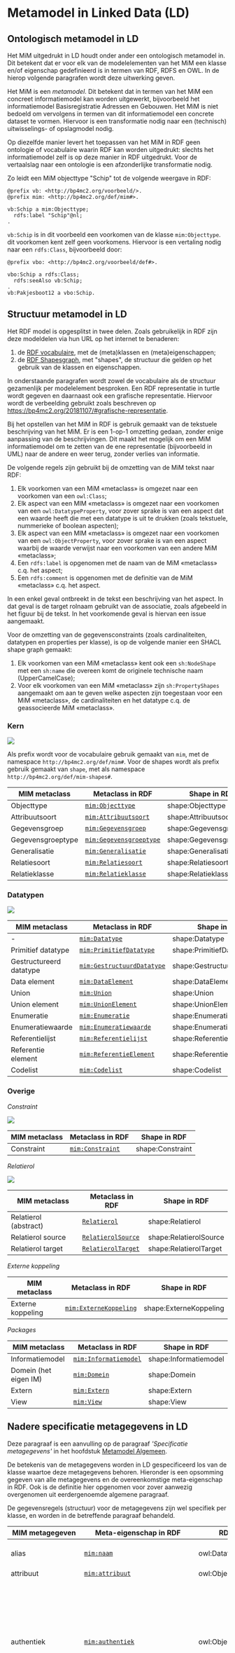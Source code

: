 # Metamodel in Linked Data (LD)

## Ontologisch metamodel in LD

Het MiM uitgedrukt in LD houdt onder ander een ontologisch metamodel in. Dit betekent dat er voor elk van de modelelementen van het MiM een klasse en/of eigenschap gedefinieerd is in termen van RDF, RDFS en OWL. In de hierop volgende paragrafen wordt deze uitwerking geven.

Het MiM is een *metamodel*. Dit betekent dat in termen van het MiM een concreet informatiemodel kan worden uitgewerkt, bijvoorbeeld het informatiemodel Basisregistratie Adressen en Gebouwen. Het MiM is niet bedoeld om vervolgens in termen van dit informatiemodel een concrete dataset te vormen. Hiervoor is een transformatie nodig naar een (technisch) uitwisselings- of opslagmodel nodig.

Op diezelfde manier levert het toepassen van het MiM in RDF geen ontologie of vocabulaire waarin RDF kan worden uitgedrukt: slechts het informatiemodel zelf is op deze manier in RDF uitgedrukt. Voor de vertaalslag naar een ontologie is een afzonderlijke transformatie nodig.

Zo leidt een MiM objecttype "Schip" tot de volgende weergave in RDF:

```
@prefix vb: <http://bp4mc2.org/voorbeeld/>.
@prefix mim: <http://bp4mc2.org/def/mim#>.

vb:Schip a mim:Objecttype;
  rdfs:label "Schip"@nl;
.
```

`vb:Schip` is in dit voorbeeld een voorkomen van de klasse `mim:Objecttype`. dit voorkomen kent zelf geen voorkomens. Hiervoor is een vertaling nodig naar een `rdfs:Class`, bijvoorbeeld door:

```
@prefix vbo: <http://bp4mc2.org/voorbeeld/def#>.

vbo:Schip a rdfs:Class;
  rdfs:seeAlso vb:Schip;
.
vb:Pakjesboot12 a vbo:Schip.
```

## Structuur metamodel in LD

Het RDF model is opgesplitst in twee delen. Zoals gebruikelijk in RDF zijn deze modeldelen via hun URL op het internet te benaderen:

1. de [RDF vocabulaire](media/mim.ttl), met de (meta)klassen en (meta)eigenschappen;
2. de [RDF Shapesgraph](media/mim-shapes.ttl), met "shapes", de structuur die gelden op het gebruik van de klassen en eigenschappen.

In onderstaande paragrafen wordt zowel de vocabulaire als de structuur gezamenlijk per modelelement besproken. Een RDF representatie in turtle wordt gegeven en daarnaast ook een grafische representatie. Hiervoor wordt de verbeelding gebruikt zoals beschreven op https://bp4mc2.org/20181107/#grafische-representatie.

Bij het opstellen van het MiM in RDF is gebruik gemaakt van de tekstuele beschrijving van het MiM. Er is een 1-op-1 omzetting gedaan, zonder enige aanpassing van de beschrijvingen. Dit maakt het mogelijk om een MiM informatiemodel om te zetten van de ene representatie (bijvoorbeeld in UML) naar de andere en weer terug, zonder verlies van informatie.

De volgende regels zijn gebruikt bij de omzetting van de MiM tekst naar RDF:

1. Elk voorkomen van een MiM «metaclass» is omgezet naar een voorkomen van een `owl:Class`;
2. Elk aspect van een MIM «metaclass» is omgezet naar een voorkomen van een `owl:DatatypeProperty`, voor zover sprake is van een aspect dat een waarde heeft die met een datatype is uit te drukken (zoals tekstuele, nummerieke of boolean aspecten);
3. Elk aspect van een MIM «metaclass» is omgezet naar een voorkomen van een `owl:ObjectProperty`, voor zover sprake is van een aspect waarbij de waarde verwijst naar een voorkomen van een andere MiM «metaclass»;
4. Een `rdfs:label` is opgenomen met de naam van de MiM «metaclass» c.q. het aspect;
5. Een `rdfs:comment` is opgenomen met de definitie van de MiM «metaclass» c.q. het aspect.

In een enkel geval ontbreekt in de tekst een beschrijving van het aspect. In dat geval is de target rolnaam gebruikt van de associatie, zoals afgebeeld in het figuur bij de tekst. In het voorkomende geval is hiervan een issue aangemaakt.

Voor de omzetting van de gegevensconstraints (zoals cardinaliteiten, datatypen en properties per klasse), is op de volgende manier een SHACL shape graph gemaakt:

1. Elk voorkomen van een MiM «metaclass» kent ook een `sh:NodeShape` met een `sh:name` die overeen komt de originele technische naam (UpperCamelCase);
2. Voor elk voorkomen van een MiM «metaclass» zijn `sh:PropertyShapes` aangemaakt om aan te geven welke aspecten zijn toegestaan voor een MiM «metaclass», de cardinaliteiten en het datatype c.q. de geassocieerde MiM «metaclass».

### Kern

![](media/rdf-kern.png)

Als prefix wordt voor de vocabulaire gebruik gemaakt van `mim`, met de namespace `http://bp4mc2.org/def/mim#`. Voor de shapes wordt als prefix gebruik gemaakt van `shape`, met als namespace `http://bp4mc2.org/def/mim-shapes#`.

| **MIM metaclass** | **Metaclass in RDF** | **Shape in RDF** |
|-------------------|----------------------|------------------|
| Objecttype        | [`mim:Objecttype`](http://bp4mc2.org/def/mim#Objecttype) | shape:Objecttype |
| Attribuutsoort    | [`mim:Attribuutsoort`](http://bp4mc2.org/def/mim#Attribuutsoort) | shape:Attribuutsoort |
| Gegevensgroep     | [`mim:Gegevensgroep`](http://bp4mc2.org/def/mim#Gegevensgroep) | shape:Gegevensgroep |
| Gegevensgroeptype | [`mim:Gegevensgroeptype`](http://bp4mc2.org/def/mim#Gegevensgroeptype) | shape:Gegevensgroeptype |
| Generalisatie     | [`mim:Generalisatie`](http://bp4mc2.org/def/mim#Generalisatie) | shape:Generalisatie |
| Relatiesoort      | [`mim:Relatiesoort`](http://bp4mc2.org/def/mim#Relatiesoort) | shape:Relatiesoort |
| Relatieklasse     | [`mim:Relatieklasse`](http://bp4mc2.org/def/mim#Relatieklasse) | shape:Relatieklasse |

### Datatypen

![](media/rdf-datatype.png)

| **MIM metaclass** | **Metaclass in RDF** | **Shape in RDF** |
|-------------------|----------------------|------------------|
| \-                      | [`mim:Datatype`](http://bp4mc2.org/def/mim#Datatype) | shape:Datatype |
| Primitief datatype      | [`mim:PrimitiefDatatype`](http://bp4mc2.org/def/mim#PrimitiefDatatype) |shape:PrimitiefDatatype |
| Gestructureerd datatype | [`mim:GestructuurdDatatype`](http://bp4mc2.org/def/mim#GestructuurdDatatype) | shape:GestructuurdDatatype |
| Data element            | [`mim:DataElement`](http://bp4mc2.org/def/mim#DataElement) | shape:DataElement |
| Union                   | [`mim:Union`](http://bp4mc2.org/def/mim#Union) | shape:Union |
| Union element           | [`mim:UnionElement`](http://bp4mc2.org/def/mim#UnionElement) | shape:UnionElement |
| Enumeratie              | [`mim:Enumeratie`](http://bp4mc2.org/def/mim#Enumeratie) | shape:Enumeratie |
| Enumeratiewaarde        | [`mim:Enumeratiewaarde`](http://bp4mc2.org/def/mim#Enumeratiewaarde) | shape:Enumeratiewaarde |
| Referentielijst         | [`mim:Referentielijst`](http://bp4mc2.org/def/mim#Referentielijst) | shape:Referentielijst |
| Referentie element      | [`mim:ReferentieElement`](http://bp4mc2.org/def/mim#ReferentieElement) | shape:ReferentieElement |
| Codelist                | [`mim:Codelist`](http://bp4mc2.org/def/mim#Codelist) | shape:Codelist |

### Overige

*Constraint*

![](media/rdf-constraint.png)

| **MIM metaclass** | **Metaclass in RDF** | **Shape in RDF** |
|-------------------|----------------------|------------------|
| Constraint        | [`mim:Constraint`](http://bp4mc2.org/def/mim#Constraint) | shape:Constraint |

*Relatierol*

![](media/rdf-relatie.png)

| **MIM metaclass** | **Metaclass in RDF** | **Shape in RDF** |
|-------------------|----------------------|------------------|
| Relatierol (abstract) | [`Relatierol`](http://bp4mc2.org/def/mim#Relatierol) | shape:Relatierol |
| Relatierol source     | [`RelatierolSource`](http://bp4mc2.org/def/mim#RelatierolSource) | shape:RelatierolSource |
| Relatierol target     | [`RelatierolTarget`](http://bp4mc2.org/def/mim#RelatierolTarget) | shape:RelatierolTarget |

*Externe koppeling*

| **MIM metaclass** | **Metaclass in RDF** | **Shape in RDF** |
|-------------------|----------------------|------------------|
| Externe koppeling | [`mim:ExterneKoppeling`](http://bp4mc2.org/def/mim#ExterneKoppeling) | shape:ExterneKoppeling |

*Packages*

| **MIM metaclass**     | **Metaclass in RDF** | **Shape in RDF** |
|-----------------------|----------------------|------------------|
| Informatiemodel       | [`mim:Informatiemodel`](http://bp4mc2.org/def/mim#Informatiemodel) | shape:Informatiemodel |
| Domein (het eigen IM) | [`mim:Domein`](http://bp4mc2.org/def/mim#Domein) | shape:Domein |
| Extern                | [`mim:Extern`](http://bp4mc2.org/def/mim#Extern) | shape:Extern |
| View                  | [`mim:View`](http://bp4mc2.org/def/mim#View) | shape:View |

## Nadere specificatie metagegevens in LD

Deze paragraaf is een aanvulling op de paragraaf *'Specificatie metagegevens'* in het hoofdstuk [Metamodel Algemeen](#metamodel-algemeen).

De betekenis van de metagegevens worden in LD gespecificeerd los van de klasse waartoe deze metagegevens behoren. Hieronder is een opsomming gegeven van alle metagegevens en de overeenkomstige meta-eigenschap in RDF. Ook is de definitie hier opgenomen voor zover aanwezig overgenomen uit eerdergenoemde algemene paragraaf.

De gegevensregels (structuur) voor de metagegevens zijn wel specifiek per klasse, en worden in de betreffende paragraaf behandeld.

| **MIM metagegeven** | **Meta-eigenschap in RDF** | **RDF type** | **Definitie** |
|---------------------|----------------------------|--------------|----------------|
| alias | [`mim:naam`](http://bp4mc2.org/def/mim#naam) | owl:DatatypeProperty | De alternatieve weergave van de naam. |
| attribuut | [`mim:attribuut`](http://bp4mc2.org/def/mim#attribuut) | owl:ObjectProperty | \- |
| authentiek | [`mim:authentiek`](http://bp4mc2.org/def/mim#authentiek) | owl:ObjectProperty | Indien het een authentiek (landelijk) basisgegeven of een als relatiesoort gemodelleerd authentiek (landelijk) basisgegeven is. Basisgegevens zijn altijd gegevens afkomstig uit de landelijke registraties. |
| code | [`mim:code`](http://bp4mc2.org/def/mim#code) | owl:DatatypeProperty | De in een registratie of informatiemodel aan de enumeratiewaarde toegekend unieke code |
| constraint | [`mim:constraint`](http://bp4mc2.org/def/mim#constraint) | owl:ObjectProperty | \- |
| datum opname | [`mim:datumOpname`](http://bp4mc2.org/def/mim#datumOpname) | owl:DatatypeProperty | De datum waarop het modelelement is opgenomen in het informatiemodel.
| definitie | [`mim:definitie`](http://bp4mc2.org/def/mim#definitie) | owl:DatatypeProperty | Zie ISO 19103. Vrij vertaald: alle alfanumerieke tekens en speciale tekens die horen bij de gekozen characterset (standaard UTF-8), dus met diakrieten, white spaces, \-teken en newlines of HTML opmaak e.d. Mag starten met spatie. De maximale lengte is onbepaald. |
| element | [`mim:element`](http://bp4mc2.org/def/mim#element) | owl:ObjectProperty | \- |
| formeel patroon | [`mim:formeelPatroon`](http://bp4mc2.org/def/mim#formeelPatroon) | owl:DatatypeProperty | Zoals patroon, formeel vastgelegd, uitgedrukt in een formele taal die door de computer wordt herkend. |
| gegevensgroep | [`mim:gegevensgroep`](http://bp4mc2.org/def/mim#gegevensgroep) | owl:ObjectProperty | \- |
| gegevensgroeptype | [`mim:gegevensgroeptype`](http://bp4mc2.org/def/mim#gegevensgroeptype) | owl:ObjectProperty | De verwijzing naar het bijbehorende gegevensgroeptype |
| gerelateerd objecttype | [`mim:gerelateerdObjecttype`](http://bp4mc2.org/def/mim#gerelateerdObjecttype) | owl:ObjectProperty | Het objecttype waarmee een objecttype een logisch verband heeft |
| herkomst | [`mim:herkomst`](http://bp4mc2.org/def/mim#herkomst) | owl:DatatypeProperty | De registratie of het informatiemodel waaraan het modelelement ontleend is dan wel de eigen organisatie indien het door de eigen organisatie toegevoegd is. |
| herkomst definitie | [`mim:herkomstDefinitie`](http://bp4mc2.org/def/mim#herkomstDefinitie) | owl:DatatypeProperty | De registratie of het informatiemodel waaruit de definitie is overgenomen dan wel een aanduiding die aangeeft uit welke bronnen de definitie is samengesteld. |
| identificerend | [`mim:identificerend`](http://bp4mc2.org/def/mim#identificerend) | owl:DatatypeProperty | Aanduiding dat attribuutsoort onderdeel uitmaakt van de unieke aanduiding van een object |
| indicatie abstract object | [`mim:indicatieAbstractObject`](http://bp4mc2.org/def/mim#indicatieAbstractObject) | owl:DatatypeProperty | Conceptueel model: indicatie dat het objecttype een generalisatie is, waarvan een object als specialisatie altijd voorkomt in de hoedanigheid van een (en slechts één) van de specialisaties van het betreffende objecttype. Logisch model: Indicatie dat er geen instanties (objecten) voor het betreffende objecttype mogen voorkomen. |
| indicatie afleidbaar | [`mim:indicatieAfleidbaar`](http://bp4mc2.org/def/mim#indicatieAfleidbaar) | owl:DatatypeProperty | Aanduiding dat gegeven afleidbaar is uit andere attribuut- en/of relatiesoorten. |
| indicatie formele historie | [`mim:indicatieFormeleHistorie`](http://bp4mc2.org/def/mim#indicatieFormeleHistorie) | owl:DatatypeProperty | Indicatie of de formele historie van het kenmerk van het object bijgehouden wordt en te bevragen is. |
| indicatie materiële historie | [`mim:indicatieMaterieleHistorie`](http://bp4mc2.org/def/mim#indicatieMaterieleHistorie) | owl:DatatypeProperty | Indicatie of de materiële historie van het kenmerk van het object te bevragen is. |
| kardinaliteit | [`mim:kardinaliteit`](http://bp4mc2.org/def/mim#kardinaliteit) | owl:DatatypeProperty | De kardinaliteit geeft aan hoeveel keer waarden van dit kenmerk van een object kunnen voorkomen bij een object van het betreffende objecttype. |
| kwaliteit | [`mim:kwaliteit`](http://bp4mc2.org/def/mim#kwaliteit) | owl:DatatypeProperty | Voor objecttypen die deel uitmaken van een registratie betreft dit de waarborgen voor de juistheid van de in de registratie opgenomen objecten van het desbetreffende type. |
| lengte | [`mim:lengte`](http://bp4mc2.org/def/mim#lengte) | owl:DatatypeProperty | De aanduiding van de lengte van een gegeven. |
| locatie | [`mim:locatie`](http://bp4mc2.org/def/mim#locatie) | owl:DatatypeProperty | Als het type van het attribuutsoort een waardenlijst is, dan wordt hier de locatie waar deze te vinden is opgegeven. |
| mogelijk geen waarde | [`mim:mogelijkGeenWaarde`](http://bp4mc2.org/def/mim#mogelijkGeenWaarde) | owl:DatatypeProperty | Aanduiding dat van een aspect geen waarde is geregistreerd, maar dat onduidelijk is of de waarde er werkelijk ook niet is. |
| naam | [`mim:naam`](http://bp4mc2.org/def/mim#naam) | owl:DatatypeProperty | De naam van een modelelement |
| objecttype | [`mim:objecttype`](http://bp4mc2.org/def/mim#objecttype) | owl:ObjectProperty | Het objecttype waarvan de relatie een eigenschap is. |
| patroon | [`mim:patroon`](http://bp4mc2.org/def/mim#patroon) | owl:DatatypeProperty | De verzameling van waarden die gegevens van deze attribuutsoort kunnen hebben, oftewel het waardenbereik, uitgedrukt in een specifieke structuur. |
| populatie | [`mim:populatie`](http://bp4mc2.org/def/mim#populatie) | owl:DatatypeProperty | Voor objecttypen die deel uitmaken van een (basis)registratie betreft dit de beschrijving van de exemplaren van het gedefinieerde objecttype die in de desbetreffende (basis)- registratie voorhanden zijn. |
| specificatie formeel | [`mim:specificatieFormeel`](http://bp4mc2.org/def/mim#specificatieFormeel) | owl:DatatypeProperty | De beschrijving van de constraint in een formele specificatietaal, in OCL |
| specificatie tekst | [`mim:specificatieTekst`](http://bp4mc2.org/def/mim#specificatieTekst) | owl:DatatypeProperty | De specificatie van de constraint in normale tekst.
| subtype | [`mim:subtype`](http://bp4mc2.org/def/mim#subtype) | owl:ObjectProperty | \- |
| supertype | [`mim:supertype`](http://bp4mc2.org/def/mim#supertype) | owl:ObjectProperty | \- |
| toelichting | [`mim:toelichting`](http://bp4mc2.org/def/mim#toelichting) | owl:DatatypeProperty | Een inhoudelijke toelichting op de definitie, ter verheldering of nadere duiding. |
| type | [`mim:type`](http://bp4mc2.org/def/mim#type) | owl:ObjectProperty | Het datatype waarmee waarden van deze attribuutsoort worden vastgelegd. |
| type aggregatie | [`mim:typeAggregatie`](http://bp4mc2.org/def/mim#typeAggregatie) | owl:ObjectProperty | Standaard betreft het geen aggregatie (None). Het type aggregatie mag 'composite' zijn. Dit wordt gedaan als er een afhankelijkheid is in die zin dat de target niet kan bestaan zonder de source: de target vervalt als de source vervalt. |
| unidirectioneel | [`mim:unidirectioneel`](http://bp4mc2.org/def/mim#unidirectioneel) | owl:DatatypeProperty | Het gerelateerde objecttype (de target) waarvan het objecttype, die de eigenaar is van deze relatie (de source), kennis heeft. |
| uniekeAanduiding | [`mim:uniekeAanduiding`](http://bp4mc2.org/def/mim#uniekeAanduiding) | owl:DatatypeProperty | Voor objecttypen die deel uitmaken van een (basis)registratie of informatiemodel betreft dit de wijze waarop daarin voorkomende objecten (van dit type) uniek in de registratie worden aangeduid. |
| waarde | [`mim:waarde`](http://bp4mc2.org/def/mim#waarde) | owl:ObjectProperty | \- |

### Modellering metagegevens voor objecten en attributen in LD

**Specificatie voor «Objecttype»**

De objecttypen worden naar de volgende aspecten gespecificeerd:

| **Aspect**                | **Eigenschap** | **Kardinaliteit** | **Datatype of klasse ** |
|---------------------------|----------------|-------------------|--------------|
| Naam                      | [`mim:naam`](http://bp4mc2.org/def/mim#naam) | 1 | tekst |
| Alias                     | [`mim:alias`](http://bp4mc2.org/def/mim#alias) | 0..1 | tekst |
| Herkomst                  | [`mim:herkomst`](http://bp4mc2.org/def/mim#herkomst) | 1 | tekst |
| Definitie                 | [`mim:definitie`](http://bp4mc2.org/def/mim#definitie) | 1 | tekst |
| Herkomst definitie        | [`mim:herkomstDefinitie`](http://bp4mc2.org/def/mim#herkomstDefinitie) | 1 | tekst |
| Datum opname              | [`mim:datumOpname`](http://bp4mc2.org/def/mim#datumOpname) | 1 | datum |
| Unieke aanduiding         | [`mim:uniekeAanduiding`](http://bp4mc2.org/def/mim#uniekeAanduiding) | 1 | tekst |
| Populatie                 | [`mim:populatie`](http://bp4mc2.org/def/mim#populatie) | 0..1 | tekst |
| Kwaliteit                 | [`mim:kwaliteit`](http://bp4mc2.org/def/mim#kwaliteit) | 0..1 | tekst |
| Toelichting               | [`mim:toelichting`](http://bp4mc2.org/def/mim#toelichting) | 0..1 | tekst |
| Indicatie abstract object | [`mim:indicatieAbstractObject`](http://bp4mc2.org/def/mim#indicatieAbstractObject) | 1 | boolean |
| Attribuut | [`mim:attribuut`](http://bp4mc2.org/def/mim#attribuut | 0..n | [`mim:Attribuutsoort`](http://bp4mc2.org/def/mim#Attribuutsoort) |
| Gegevensgroep | [`mim:gegevensgroep`](http://bp4mc2.org/def/mim#gegevensgroep | 0..n | [`mim:Gegevensgroep`](http://bp4mc2.org/def/mim#Gegevensgroep) |
| Constraint | [`mim:constraint`](http://bp4mc2.org/def/mim#constraint | 0..n | [`mim:Constraint`](http://bp4mc2.org/def/mim#Constraint) |

### Specificatie metagegevens voor relaties

**Relatiesoort en relatierol**

#### Relatiesoort leidend (alternatief 1)

#### Relatierol is leidend (alternatief 2)

### Specificatie metagegevens voor waardenlijsten

### Specificatie metagegevens voor datatypen

### Specificatie metagegevens voor packages

### Specificatie metagegevens - overig

#### Specificatie voor Enumeratie

#### Specificatie voor Enumeratiewaarde

#### Specificatie voor een Constraint

# Linked Data Tooling

**Voetnoten**

<aside id='ld-n-1' class='note'>
</aside>
